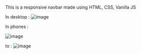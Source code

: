 
This is a responsive navbar made using HTML, CSS, Vanilla JS

In desktop : ![image](https://user-images.githubusercontent.com/74257697/219312385-e3098d5b-287b-4ab1-94ad-6c48854e92b9.png)

In phones :

![image](https://user-images.githubusercontent.com/74257697/219312660-3dc16b39-d9d2-4d43-aa76-5e8a8b1f3828.png)

to : ![image](https://user-images.githubusercontent.com/74257697/219312835-4c7418dd-4323-4458-809d-6098ad3fa87b.png)

